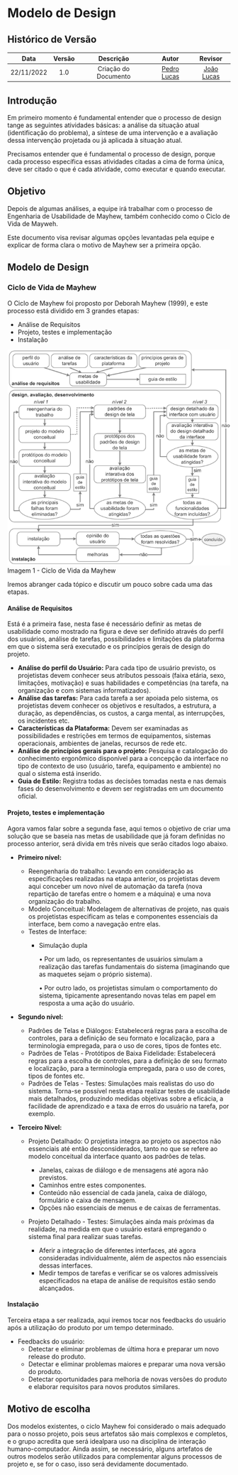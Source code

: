 # Modelo de Design

## Histórico de Versão
|Data|Versão|Descrição|Autor|Revisor|
| :----------: | :------: | :-----------: | :---------: |:---------: |
|22/11/2022|1.0|Criação do Documento| [Pedro Lucas](https://github.com/PedroLSF)| [João Lucas](https://github.com/HacKairos)

## Introdução

Em primeiro momento é fundamental entender que o processo de design tange as seguintes atividades básicas: a análise da situação atual (identificação do problema), a síntese de uma intervenção e a avaliação dessa intervenção projetada ou já aplicada à situação atual.

Precisamos entender que é fundamental o processo de design, porque cada processo específica essas atividades citadas a cima de forma única, deve ser citado o que é cada atividade, como executar e quando executar.

## Objetivo

Depois de algumas análises, a equipe irá trabalhar com o processo de Engenharia de Usabilidade de Mayhew, também conhecido como o Ciclo de Vida de Mayweh.

Este documento visa revisar algumas opções levantadas pela equipe e explicar de forma clara o motivo de Mayhew ser a primeira opção.

## Modelo de Design

### Ciclo de Vida de Mayhew

O Ciclo de Mayhew foi proposto por Deborah Mayhew (1999), e este processo está dividido em 3 grandes etapas:

* Análise de Requisitos
* Projeto, testes e implementação
* Instalação

<img src="../../assets/images/Mayhew.png" width="700" >Imagem 1 - Ciclo de Vida da Mayhew</img>

Iremos abranger cada tópico e discutir um pouco sobre cada uma das etapas.

#### Análise de Requisitos

Está é a primeira fase, nesta fase é necessário definir as metas de usabilidade como mostrado na figura e deve ser definido através do  perfil dos usuários, análise de tarefas, possibilidades e limitações da plataforma em que o sistema será executado e os princípios gerais de design do projeto.

* **Análise do perfil do Usuário:** Para cada tipo de usuário previsto, os projetistas devem conhecer seus atributos pessoais (faixa etária, sexo, limitações, motivação) e suas habilidades e competências (na tarefa, na organização e com sistemas informatizados). 
* **Análise das tarefas:** Para cada tarefa a ser apoiada pelo sistema, os projetistas devem conhecer os objetivos e resultados, a estrutura, a duração, as dependências, os custos, a carga mental, as interrupções, os incidentes etc.
* **Características da Plataforma:** Devem ser examinadas as possibilidades e restrições em termos de equipamentos, sistemas operacionais, ambientes de janelas, recursos de rede etc.
* **Análise de princípios gerais para o projeto:** Pesquisa e catalogação do conhecimento ergonômico disponível para a concepção da interface no tipo de contexto de uso (usuário, tarefa, equipamento e ambiente) no qual o sistema está inserido.
* **Guia de Estilo:** Registra todas as decisões tomadas nesta e nas demais fases do desenvolvimento e devem ser registradas em um documento oficial.

####  Projeto, testes e implementação

Agora vamos falar sobre a segunda fase, aqui temos o objetivo de criar uma solução que se baseia nas metas de usabilidade que já foram definidas no processo anterior, será divida em três niveis que serão citados logo abaixo.

* **Primeiro nível:** 

    - Reengenharia do trabalho: Levando em consideração as especificações realizadas na etapa anterior, os projetistas devem aqui conceber um novo nível de automação da tarefa (nova repartição de tarefas entre o homem e a máquina) e uma nova organização do trabalho.
    - Modelo Conceitual: Modelagem de alternativas de projeto, nas quais os projetistas especificam as telas e componentes essenciais da interface, bem como a navegação entre elas.
    - Testes de Interface: 
        - Simulação dupla
  
            • Por um lado, os representantes de usuários simulam a realização das tarefas fundamentais do sistema (imaginando que as maquetes sejam o próprio sistema).

            • Por outro lado, os projetistas simulam o comportamento do sistema, tipicamente apresentando novas telas em papel em resposta a uma ação do usuário.
 
* **Segundo nível:**

    - Padrões de Telas e Diálogos: Estabelecerá regras para a escolha de controles, para a definição de seu formato e localização, para a terminologia empregada, para o uso de cores, tipos de fontes etc. 
    - Padrões de Telas - Protótipos de Baixa Fidelidade: Estabelecerá regras para a escolha de controles, para a definição de seu formato e localização, para a terminologia empregada, para o uso de cores, tipos de fontes etc.
    - Padrões de Telas - Testes: Simulações mais realistas do uso do sistema. Torna-se possível nesta etapa realizar testes de usabilidade mais detalhados, produzindo medidas objetivas sobre a eficácia, a facilidade de aprendizado e a taxa de erros do usuário na tarefa, por exemplo.

* **Terceiro Nível:**

    - Projeto Detalhado: O projetista integra ao projeto os aspectos não essenciais até então desconsiderados, tanto no que se refere ao modelo conceitual da interface quanto aos padrões de telas.
        - Janelas, caixas de diálogo e de mensagens até agora não previstos.
        - Caminhos entre estes componentes.
        - Conteúdo não essencial de cada janela, caixa de diálogo, formulário e caixa de mensagem.
        - Opções não essenciais de menus e de caixas de ferramentas.
    
    - Projeto Detalhado - Testes: Simulações ainda mais próximas da realidade, na medida em que o usuário estará empregando o sistema final para realizar suas tarefas.
        - Aferir a integração de diferentes interfaces, até agora consideradas individualmente, além de aspectos não essenciais dessas interfaces.
        - Medir tempos de tarefas e verificar se os valores admissíveis especificados na etapa de análise de requisitos estão sendo alcançados.

#### Instalação

Terceira etapa a ser realizada, aqui iremos tocar nos feedbacks do usuário  após a utilização do produto por um tempo determinado.

* Feedbacks do usuário: 
    - Detectar e eliminar problemas de última hora e preparar um novo release do produto.
    - Detectar e eliminar problemas maiores e preparar uma nova versão do produto.
    - Detectar oportunidades para melhoria de novas versões do produto e elaborar requisitos para novos produtos similares.

## Motivo de escolha

Dos modelos existentes, o ciclo Mayhew foi considerado o mais adequado para o nosso projeto, pois seus artefatos são mais complexos e completos, e o grupo acredita que será idealpara uso na disciplina de interação humano-computador. Ainda assim, se necessário, alguns artefatos de outros modelos serão utilizados para complementar alguns processos de projeto e, se for o caso, isso será devidamente documentado.